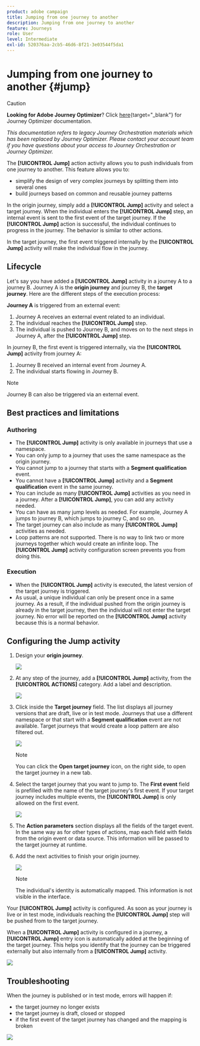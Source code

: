 ```yaml
---
product: adobe campaign
title: Jumping from one journey to another
description: Jumping from one journey to another
feature: Journeys
role: User
level: Intermediate
exl-id: 520376aa-2cb5-46d6-8f21-3e03544f5da1
---
```

# Jumping from one journey to another {#jump}


>[!CAUTION]
>
>**Looking for Adobe Journey Optimizer**? Click [here](https://experienceleague.adobe.com/en/docs/journey-optimizer/using/ajo-home){target="_blank"} for Journey Optimizer documentation.
>
>
>_This documentation refers to legacy Journey Orchestration materials which has been replaced by Journey Optimizer. Please contact your account team if you have questions about your access to Journey Orchestration or Journey Optimizer._



The **[!UICONTROL Jump]** action activity allows you to push individuals from one journey to another. This feature allows you to:

* simplify the design of very complex journeys by splitting them into several ones  
* build journeys based on common and reusable journey patterns

In the origin journey, simply add a **[!UICONTROL Jump]** activity and select a target journey. When the individual enters the **[!UICONTROL Jump]** step, an internal event is sent to the first event of the target journey. If the **[!UICONTROL Jump]** action is successful, the individual continues to progress in the journey. The behavior is similar to other actions.

In the target journey, the first event triggered internally by the **[!UICONTROL Jump]** activity will make the individual flow in the journey.

## Lifecycle

Let's say you have added a **[!UICONTROL Jump]** activity in a journey A to a journey B. Journey A is the **origin journey** and journey B, the **target journey**. 
Here are the different steps of the execution process:

**Journey A** is triggered from an external event:

1. Journey A receives an external event related to an individual.
1. The individual reaches the **[!UICONTROL Jump]** step. 
1. The individual is pushed to Journey B, and moves on to the next steps in Journey A, after the **[!UICONTROL Jump]** step.

In journey B, the first event is triggered internally, via the **[!UICONTROL Jump]** activity from journey A:

1. Journey B received an internal event from Journey A.
1. The individual starts flowing in Journey B.

>[!NOTE]
>
>Journey B can also be triggered via an external event.

## Best practices and limitations

### Authoring

* The **[!UICONTROL Jump]** activity is only available in journeys that use a namespace.
* You can only jump to a journey that uses the same namespace as the origin journey.
* You cannot jump to a journey that starts with a **Segment qualification** event. 
* You cannot have a **[!UICONTROL Jump]** activity and a **Segment qualification** event in the same journey.
* You can include as many **[!UICONTROL Jump]** activities as you need in a journey. After a **[!UICONTROL Jump]**, you can add any activity needed.
* You can have as many jump levels as needed. For example, Journey A jumps to journey B, which jumps to journey C, and so on.
* The target journey can also include as many **[!UICONTROL Jump]** activities as needed.
* Loop patterns are not supported. There is no way to link two or more journeys together which would create an infinite loop. The **[!UICONTROL Jump]** activity configuration screen prevents you from doing this.

### Execution

* When the **[!UICONTROL Jump]** activity is executed, the latest version of the target journey is triggered.
* As usual, a unique individual can only be present once in a same journey. As a result, if the individual pushed from the origin journey is already in the target journey, then the individual will not enter the target journey. No error will be reported on the **[!UICONTROL Jump]** activity because this is a normal behavior.

## Configuring the Jump activity

1. Design your **origin journey**.

   ![](../assets/jump1.png)

1. At any step of the journey, add a **[!UICONTROL Jump]** activity, from the **[!UICONTROL ACTIONS]** category. Add a label and description.

   ![](../assets/jump2.png)

1. Click inside the **Target journey** field. 
   The list displays all journey versions that are draft, live or in test mode. Journeys that use a different namespace or that start with a **Segment qualification** event are not available. Target journeys that would create a loop pattern are also filtered out.

   ![](../assets/jump3.png)

   >[!NOTE]
   >
   >You can click the **Open target journey** icon, on the right side, to open the target journey in a new tab.

1. Select the target journey that you want to jump to.
   The **First event** field is prefilled with the name of the target journey's first event. If your target journey includes multiple events, the **[!UICONTROL Jump]** is only allowed on the first event.

   ![](../assets/jump4.png)

1. The **Action parameters** section displays all the fields of the target event. In the same way as for other types of actions, map each field with fields from the origin event or data source. This information will be passed to the target journey at runtime.
1. Add the next activities to finish your origin journey.

   ![](../assets/jump5.png)


   >[!NOTE]
   >
   >The individual's identity is automatically mapped. This information is not visible in the interface.

Your **[!UICONTROL Jump]** activity is configured. As soon as your journey is live or in test mode, individuals reaching the **[!UICONTROL Jump]** step will be pushed from to the target journey.

When a **[!UICONTROL Jump]** activity is configured in a journey, a **[!UICONTROL Jump]** entry icon is automatically added at the beginning of the target journey. This helps you identify that the journey can be triggered externally but also internally from a **[!UICONTROL Jump]** activity. 

![](../assets/jump7.png)

## Troubleshooting

When the journey is published or in test mode, errors will happen if:
* the target journey no longer exists
* the target journey is draft, closed or stopped
* if the first event of the target journey has changed and the mapping is broken

![](../assets/jump6.png)
